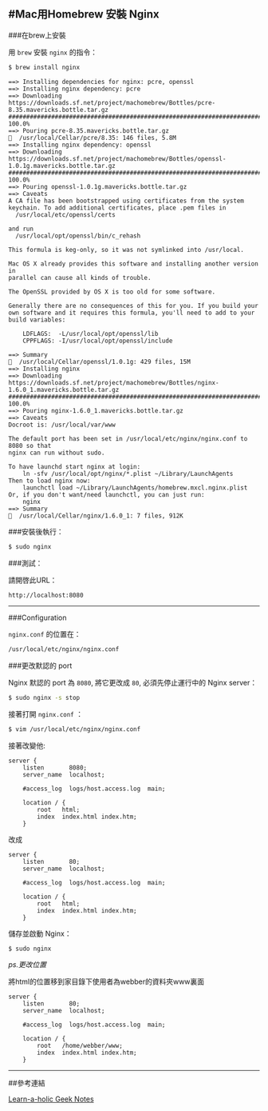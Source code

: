 #Mac用Homebrew 安裝 Nginx
---

###在brew上安裝

用 `brew` 安裝 `nginx` 的指令：

```bash
$ brew install nginx
```

```
==> Installing dependencies for nginx: pcre, openssl
==> Installing nginx dependency: pcre
==> Downloading https://downloads.sf.net/project/machomebrew/Bottles/pcre-8.35.mavericks.bottle.tar.gz
######################################################################## 100.0%
==> Pouring pcre-8.35.mavericks.bottle.tar.gz
🍺  /usr/local/Cellar/pcre/8.35: 146 files, 5.8M
==> Installing nginx dependency: openssl
==> Downloading https://downloads.sf.net/project/machomebrew/Bottles/openssl-1.0.1g.mavericks.bottle.tar.gz
######################################################################## 100.0%
==> Pouring openssl-1.0.1g.mavericks.bottle.tar.gz
==> Caveats
A CA file has been bootstrapped using certificates from the system
keychain. To add additional certificates, place .pem files in
  /usr/local/etc/openssl/certs

and run
  /usr/local/opt/openssl/bin/c_rehash

This formula is keg-only, so it was not symlinked into /usr/local.

Mac OS X already provides this software and installing another version in
parallel can cause all kinds of trouble.

The OpenSSL provided by OS X is too old for some software.

Generally there are no consequences of this for you. If you build your
own software and it requires this formula, you'll need to add to your
build variables:

    LDFLAGS:  -L/usr/local/opt/openssl/lib
    CPPFLAGS: -I/usr/local/opt/openssl/include

==> Summary
🍺  /usr/local/Cellar/openssl/1.0.1g: 429 files, 15M
==> Installing nginx
==> Downloading https://downloads.sf.net/project/machomebrew/Bottles/nginx-1.6.0_1.mavericks.bottle.tar.gz
######################################################################## 100.0%
==> Pouring nginx-1.6.0_1.mavericks.bottle.tar.gz
==> Caveats
Docroot is: /usr/local/var/www

The default port has been set in /usr/local/etc/nginx/nginx.conf to 8080 so that
nginx can run without sudo.

To have launchd start nginx at login:
    ln -sfv /usr/local/opt/nginx/*.plist ~/Library/LaunchAgents
Then to load nginx now:
    launchctl load ~/Library/LaunchAgents/homebrew.mxcl.nginx.plist
Or, if you don't want/need launchctl, you can just run:
    nginx
==> Summary
🍺  /usr/local/Cellar/nginx/1.6.0_1: 7 files, 912K
```

###安裝後執行：

```bash
$ sudo nginx
```

###測試：

請開啓此URL：

```bash
http://localhost:8080
```
---

###Configuration

`nginx.conf` 的位置在：

```bash
/usr/local/etc/nginx/nginx.conf
```

###更改默認的 port

Nginx 默認的 port 為 `8080`, 將它更改成 `80`, 必須先停止運行中的 Nginx server：

```bash
$ sudo nginx -s stop
```

接著打開 `nginx.conf` ：

```bash
$ vim /usr/local/etc/nginx/nginx.conf
```

接著改變他:

```
server {
    listen       8080;
    server_name  localhost;

    #access_log  logs/host.access.log  main;

    location / {
        root   html;
        index  index.html index.htm;
    }
```

改成

```
server {
    listen       80;
    server_name  localhost;

    #access_log  logs/host.access.log  main;

    location / {
        root   html;
        index  index.html index.htm;
    }
```

儲存並啟動 Nginx：

```
$ sudo nginx
```

*ps.更改位置*

將html的位置移到家目錄下使用者為webber的資料夾www裏面

```
server {
    listen       80;
    server_name  localhost;

    #access_log  logs/host.access.log  main;

    location / {
        root   /home/webber/www;
        index  index.html index.htm;
    }
```
---

##參考連結

[Learn-a-holic Geek Notes](http://learnaholic.me/2012/10/10/installing-nginx-in-mac-os-x-mountain-lion/)
